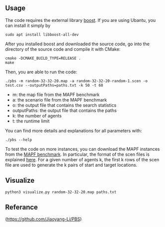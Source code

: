 ## Usage
The code requires the external library [boost](https://www.boost.org/).
If you are using Ubantu, you can install it simply by
```shell script
sudo apt install libboost-all-dev
``` 
After you installed boost and downloaded the source code, go into the directory of the source code and compile it with CMake:
```shell script
cmake -DCMAKE_BUILD_TYPE=RELEASE .
make
```

Then, you are able to run the code:
```
./pbs -m random-32-32-20.map -a random-32-32-20-random-1.scen -o test.csv --outputPaths=paths.txt -k 50 -t 60
```

- m: the map file from the MAPF benchmark
- a: the scenario file from the MAPF benchmark
- o: the output file that contains the search statistics
- outputPaths: the output file that contains the paths 
- k: the number of agents
- t: the runtime limit

You can find more details and explanations for all parameters with:
```
./pbs --help
```

To test the code on more instances,
you can download the MAPF instances from the [MAPF benchmark](https://movingai.com/benchmarks/mapf/index.html).
In particular, the format of the scen files is explained [here](https://movingai.com/benchmarks/formats.html).
For a given number of agents k, the first k rows of the scen file are used to generate the k pairs of start and target locations.

## Visualize

```
python3 visualize.py random-32-32-20.map paths.txt
```

## Referance

(https://github.com/Jiaoyang-Li/PBS)
